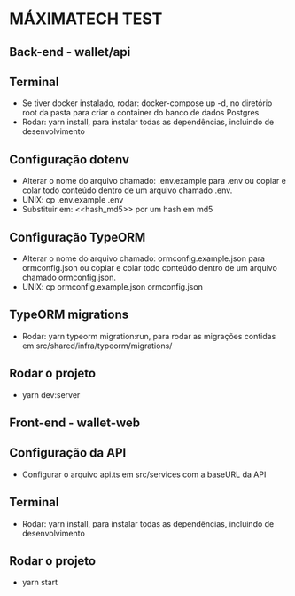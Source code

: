 # MÁXIMATECH TEST

## Back-end - wallet/api

## Terminal

- Se tiver docker instalado, rodar: docker-compose up -d, no diretório root da pasta para criar o container do banco de dados Postgres
- Rodar: yarn install, para instalar todas as dependências, incluindo de desenvolvimento

## Configuração dotenv

- Alterar o nome do arquivo chamado: .env.example para .env ou copiar e colar todo conteúdo dentro de um arquivo chamado .env.
- UNIX: cp .env.example .env
- Substituir em: <<hash_md5>> por um hash em md5

## Configuração TypeORM

- Alterar o nome do arquivo chamado: ormconfig.example.json para ormconfig.json ou copiar e colar todo conteúdo dentro de um arquivo chamado ormconfig.json.
- UNIX: cp ormconfig.example.json ormconfig.json

## TypeORM migrations

- Rodar: yarn typeorm migration:run, para rodar as migrações contidas em src/shared/infra/typeorm/migrations/

## Rodar o projeto

- yarn dev:server


## Front-end - wallet-web

## Configuração da API

- Configurar o arquivo api.ts em src/services com a baseURL da API

## Terminal

- Rodar: yarn install, para instalar todas as dependências, incluindo de desenvolvimento

## Rodar o projeto

- yarn start
